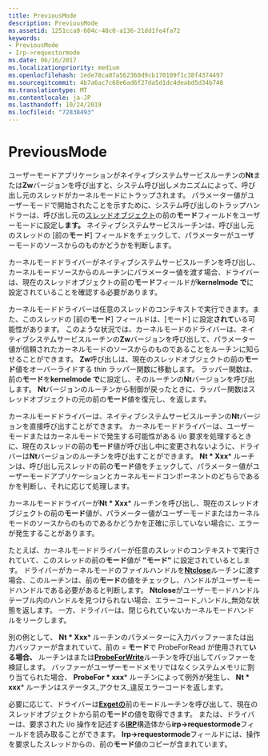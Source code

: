 ```yaml
---
title: PreviousMode
description: PreviousMode
ms.assetid: 1251cca9-604c-48c0-a136-21dd1fe4fa72
keywords:
- PreviousMode
- Irp->requestormode
ms.date: 06/16/2017
ms.localizationpriority: medium
ms.openlocfilehash: 1ede78ca07a562360d9cb170109f1c38f4374497
ms.sourcegitcommit: 4b7a6ac7c68e6ad6f27da5d1dc4deabd5d34b748
ms.translationtype: MT
ms.contentlocale: ja-JP
ms.lasthandoff: 10/24/2019
ms.locfileid: "72838493"
---
```

# <a name="previousmode"></a>PreviousMode


ユーザーモードアプリケーションがネイティブシステムサービスルーチンの**Nt**または**Zw**バージョンを呼び出すと、システム呼び出しメカニズムによって、呼び出し元のスレッドがカーネルモードにトラップされます。 パラメーター値がユーザーモードで開始されたことを示すために、システム呼び出しのトラップハンドラーは、呼び出し元の[スレッドオブジェクト](introduction-to-thread-objects.md)の前の**モード**フィールドをユーザーモードに設定し**ます。** ネイティブシステムサービスルーチンは、呼び出し元のスレッドの [前の**モード**] フィールドをチェックして、パラメーターがユーザーモードのソースからのものかどうかを判断します。

カーネルモードドライバーがネイティブシステムサービスルーチンを呼び出し、カーネルモードソースからのルーチンにパラメーター値を渡す場合、ドライバーは、現在のスレッドオブジェクトの前の**モード**フィールドが**kernelmode で**に設定されていることを確認する必要があります。

カーネルモードドライバーは任意のスレッドのコンテキストで実行できます。また、このスレッドの [前の**モード**] フィールドは、[モード] に設定**されて**いる可能性があります。 このような状況では、カーネルモードのドライバーは、ネイティブシステムサービスルーチンの**Zw**バージョンを呼び出して、パラメーター値が信頼されたカーネルモードのソースからのものであることをルーチンに知らせることができます。 **Zw**呼び出しは、現在のスレッドオブジェクトの前の**モード**値をオーバーライドする thin ラッパー関数に移動します。 ラッパー関数は、前の**モード**を**kernelmode で**に設定し、そのルーチンの**Nt**バージョンを呼び出します。 **Nt**バージョンのルーチンから制御が戻ったときに、ラッパー関数はスレッドオブジェクトの元の前の**モード**値を復元し、を返します。

カーネルモードドライバーは、ネイティブシステムサービスルーチンの**Nt**バージョンを直接呼び出すことができます。 カーネルモードドライバーは、ユーザーモードまたはカーネルモードで発生する可能性がある i/o 要求を処理するときに、現在のスレッドの前の**モード**値が呼び出し中に変更されないように、ドライバーは**Nt**バージョンのルーチンを呼び出すことができます。 **Nt * Xxx*** ルーチンは、呼び出し元スレッドの前の**モード**値をチェックして、パラメーター値がユーザーモードアプリケーションとカーネルモードコンポーネントのどちらであるかを判断し、それに応じて処理します。

カーネルモードドライバーが**Nt * Xxx*** ルーチンを呼び出し、現在のスレッドオブジェクトの前の**モード**値が、パラメーター値がユーザーモードまたはカーネルモードのソースからのものであるかどうかを正確に示していない場合に、エラーが発生することがあります。

たとえば、カーネルモードドライバーが任意のスレッドのコンテキストで実行されていて、このスレッドの前の**モード**値が **"モード"** に設定されているとします。 ドライバーがカーネルモードのファイルハンドルを[**Ntclose**](https://docs.microsoft.com/windows-hardware/drivers/ddi/ntifs/nf-ntifs-ntclose)ルーチンに渡す場合、このルーチンは、前の**モード**の値をチェックし、ハンドルがユーザーモードハンドルである必要があると判断します。 **Ntclose**がユーザーモードハンドルテーブル内のハンドルを見つけられない場合、エラーコード\_ハンドル\_無効な状態を返します。 一方、ドライバーは、閉じられていないカーネルモードハンドルをリークします。

別の例として、 **Nt * Xxx*** ルーチンのパラメーターに入力バッファーまたは出力バッファーが含まれていて、前の = **モード**で ProbeForRead が使用されて**いる場合、** ルーチンは[](https://docs.microsoft.com/windows-hardware/drivers/ddi/wdm/nf-wdm-probeforread)または[**ProbeForWrite**](https://docs.microsoft.com/windows-hardware/drivers/ddi/wdm/nf-wdm-probeforwrite)ルーチンを呼び出してバッファーを検証します。 バッファーがユーザーモードメモリではなくシステムメモリに割り当てられた場合、 **ProbeFor * xxx*** ルーチンによって例外が発生し、 **Nt * xxx*** ルーチンはステータス\_アクセス\_違反エラーコードを返します。

必要に応じて、ドライバーは[**Exgetの**](https://docs.microsoft.com/windows-hardware/drivers/ddi/wdm/nf-wdm-exgetpreviousmode)前のモードルーチンを呼び出して、現在のスレッドオブジェクトから前の**モード**の値を取得できます。 または、ドライバーは、要求された i/o 操作を記述する[**IRP**](https://docs.microsoft.com/windows-hardware/drivers/ddi/wdm/ns-wdm-_irp)構造体から**irp->requestormode**フィールドを読み取ることができます。 **Irp->requestormode**フィールドには、操作を要求したスレッドからの、前の**モード**値のコピーが含まれています。

 

 




